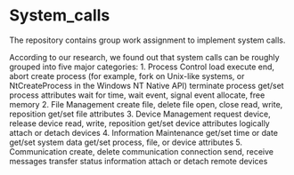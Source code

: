 # System_calls
The repository contains group work assignment to implement system calls. 


According to our research, we found out that system calls can be roughly grouped into five major categories:
	1. Process Control
        load
        execute
        end, abort
        create process (for example, fork on Unix-like systems, or NtCreateProcess in the Windows NT Native API)
        terminate process
        get/set process attributes
        wait for time, wait event, signal event
        allocate, free memory
	2. File Management
        create file, delete file
        open, close
        read, write, reposition
        get/set file attributes
	3. Device Management
        request device, release device
        read, write, reposition
        get/set device attributes
        logically attach or detach devices
	4. Information Maintenance
        get/set time or date
        get/set system data
        get/set process, file, or device attributes
	5. Communication
        create, delete communication connection
        send, receive messages
        transfer status information
        attach or detach remote devices

